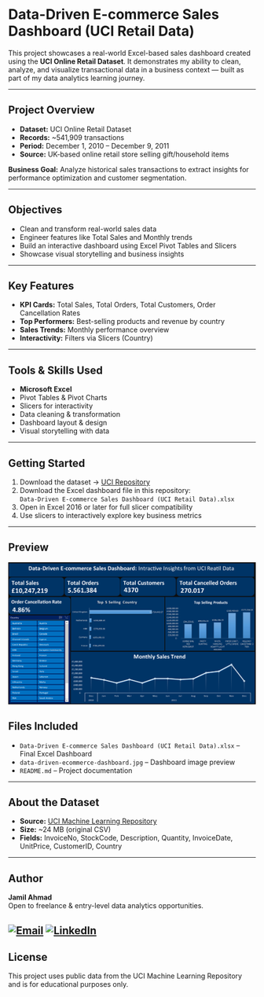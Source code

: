 # **Data-Driven E-commerce Sales Dashboard (UCI Retail Data)**

This project showcases a real-world Excel-based sales dashboard created using the **UCI Online Retail Dataset**. It demonstrates my ability to clean, analyze, and visualize transactional data in a business context — built as part of my data analytics learning journey.

---

## **Project Overview**

- **Dataset:** UCI Online Retail Dataset  
- **Records:** ~541,909 transactions  
- **Period:** December 1, 2010 – December 9, 2011  
- **Source:** UK-based online retail store selling gift/household items  

**Business Goal:** Analyze historical sales transactions to extract insights for performance optimization and customer segmentation.

---

## **Objectives**

- Clean and transform real-world sales data  
- Engineer features like Total Sales and Monthly trends  
- Build an interactive dashboard using Excel Pivot Tables and Slicers  
- Showcase visual storytelling and business insights  

---

## **Key Features**

- **KPI Cards:** Total Sales, Total Orders, Total Customers, Order Cancellation Rates  
- **Top Performers:** Best-selling products and revenue by country  
- **Sales Trends:** Monthly performance overview   
- **Interactivity:** Filters via Slicers (Country)  

---

## **Tools & Skills Used**

- **Microsoft Excel**  
- Pivot Tables & Pivot Charts  
- Slicers for interactivity  
- Data cleaning & transformation  
- Dashboard layout & design  
- Visual storytelling with data  

---

## **Getting Started**

1. Download the dataset → [UCI Repository](https://archive.ics.uci.edu/ml/datasets/online+retail)  
2. Download the Excel dashboard file in this repository:  
   `Data-Driven E-commerce Sales Dashboard (UCI Retail Data).xlsx`  
3. Open in Excel 2016 or later for full slicer compatibility  
4. Use slicers to interactively explore key business metrics  

---

## **Preview**
![Dashboard Preview](data-driven-ecommerce-dashboard.jpg)


## **Files Included**

- `Data-Driven E-commerce Sales Dashboard (UCI Retail Data).xlsx` – Final Excel Dashboard  
- `data-driven-ecommerce-dashboard.jpg` – Dashboard image preview  
- `README.md` – Project documentation  

---

## **About the Dataset**

- **Source:** [UCI Machine Learning Repository](https://archive.ics.uci.edu/ml/datasets/online+retail)  
- **Size:** ~24 MB (original CSV)  
- **Fields:** InvoiceNo, StockCode, Description, Quantity, InvoiceDate, UnitPrice, CustomerID, Country  

---

## **Author**

**Jamil Ahmad**  
Open to freelance & entry-level data analytics opportunities.  

[![Email](https://img.shields.io/badge/Email-jamil.ad611@gmail.com-D14836?style=for-the-badge&logo=gmail&logoColor=white)](mailto:jamil.ad611@gmail.com) 
[![LinkedIn](https://img.shields.io/badge/Follow%20me-LinkedIn-0A66C2?style=for-the-badge&logo=linkedin&logoColor=white)](https://www.linkedin.com/in/jamil611/)
---

## **License**

This project uses public data from the UCI Machine Learning Repository and is for educational purposes only.
